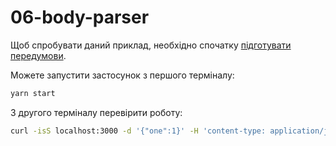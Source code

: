 # 06-body-parser

Щоб спробувати даний приклад, необхідно спочатку [підготувати передумови](./prerequisite).

Можете запустити застосунок з першого терміналу:

```bash
yarn start
```

З другого терміналу перевірити роботу:

```bash
curl -isS localhost:3000 -d '{"one":1}' -H 'content-type: application/json'
```
